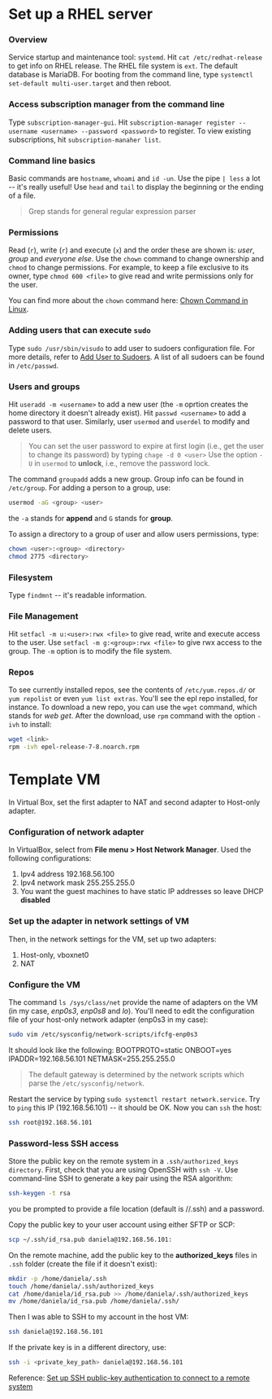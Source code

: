 # Set up a RHEL server

### Overview
Service startup and maintenance tool: `systemd`. Hit `cat /etc/redhat-release` to get info on RHEL release. The RHEL file system is `ext`. The default database is MariaDB. For booting from the command line, type `systemctl set-default multi-user.target` and then reboot. 

### Access subscription manager from the command line

Type `subscription-manager-gui`. Hit `subscription-manager register --username <username> --password <password>` to register. To view existing subscriptions, hit `subscription-manaher list`.

### Command line basics
Basic commands are `hostname`, `whoami` and `id -un`. Use the pipe `| less` a lot -- it's really useful! Use `head` and `tail` to display the beginning or the ending of a file.

> Grep stands for general regular expression parser

### Permissions 

Read (`r`), write (`r`) and execute (`x`) and the order these are shown is: _user_, _group_ and _everyone else_. Use the `chown` command to change ownership and `chmod` to change permissions. For example, to keep a file exclusive to its owner, type `chmod 600 <file>` to give read and write permissions only for the user.

You can find more about the `chown` command here: [Chown Command in Linux](https://linuxize.com/post/linux-chown-command/).

### Adding users that can execute `sudo`
Type `sudo /usr/sbin/visudo` to add user to sudoers configuration file. For more details, refer to [Add User to Sudoers](https://phoenixnap.com/kb/how-to-create-add-sudo-user-centos). A list of all sudoers can be found in `/etc/passwd`.

### Users and groups
Hit `useradd -m <username>` to add a new user (the `-m` oprtion creates the home directory it doesn't already exist). Hit `passwd <username>` to add a password to that user. Similarly, user `usermod` and `userdel` to modify and delete users.

> You can set the user password to expire at first login (i.e., get the user to change its password) by typing `chage -d 0 <user>`
> Use the option `-U` in `usermod` to **unlock**, i.e., remove the password lock.

The command `groupadd` adds a new group. Group info can be found in `/etc/group`. For adding a person to a group, use:
```sh
usermod -aG <group> <user>
```
the `-a` stands for **append** and `G` stands for **group**.

To assign a directory to a group of user and allow users permissions, type:
```sh
chown <user>:<group> <directory>
chmod 2775 <directory>
```

### Filesystem
Type `findmnt` -- it's readable information.

### File Management
Hit `setfacl -m u:<user>:rwx <file>` to give read, write and execute access to the user. Use `setfacl -m g:<group>:rwx <file>` to give rwx access to the group. The `-m` option is to modify the file system.

### Repos
To see currently installed repos, see the contents of `/etc/yum.repos.d/` or `yum repolist` or even `yum list extras`. You'll see the epl repo installed, for instance. To download a new repo, you can use the `wget` command, which stands for *web get*. After the download, use `rpm` command with the option `-ivh` to install:
```sh
wget <link>
rpm -ivh epel-release-7-8.noarch.rpm
```

# Template VM

In Virtual Box, set the first adapter to NAT and second adapter to Host-only adapter. 

### Configuration of network adapter

In VirtualBox, select from **File menu > Host Network Manager**. Used the following configurations:

1. Ipv4 address 192.168.56.100
2. Ipv4 network mask 255.255.255.0
3. You want the guest machines to have static IP addresses so leave DHCP **disabled**

### Set up the adapter in network settings of VM

Then, in the network settings for the VM, set up two adapters:
1. Host-only, vboxnet0
2. NAT

### Configure the VM

The command `ls /sys/class/net` provide the name of adapters on the VM (in my case, *enp0s3*, *enp0s8* and *lo*). You'll need to edit the configuration file of your host-only network adapter (enp0s3 in my case):
```sh
sudo vim /etc/sysconfig/network-scripts/ifcfg-enp0s3
```

It should look like the following:
BOOTPROTO=static
ONBOOT=yes
IPADDR=192.168.56.101
NETMASK=255.255.255.0

> The default gateway is determined by the network scripts which parse the `/etc/sysconfig/network`.

Restart the service by typing `sudo systemctl restart network.service`. Try to `ping` this IP (192.168.56.101) -- it should be OK. Now you can `ssh` the host:
```sh
ssh root@192.168.56.101
```

### Password-less SSH access
Store the public key on the remote system in a `.ssh/authorized_keys directory`. First, check that you are using OpenSSH with `ssh -V`. Use command-line SSH to generate a key pair using the RSA algorithm:
```sh
ssh-keygen -t rsa
```
you be prompted to provide a file location (default is /<home>/.ssh) and a password. 

Copy the public key to your user account using either SFTP or SCP:
```sh
scp ~/.ssh/id_rsa.pub daniela@192.168.56.101:
```

On the remote machine, add the public key to the **authorized_keys** files in `.ssh` folder (create the file if it doesn't exist):
```sh
mkdir -p /home/daniela/.ssh
touch /home/daniela/.ssh/authorized_keys
cat /home/daniela/id_rsa.pub >> /home/daniela/.ssh/authorized_keys
mv /home/daniela/id_rsa.pub /home/daniela/.ssh/
```

Then I was able to SSH to my account in the host VM:
```sh
ssh daniela@192.168.56.101
```
If the private key is in a different directory, use:
```sh
ssh -i <private_key_path> daniela@192.168.56.101
```

Reference: [Set up SSH public-key authentication to connect to a remote system](https://kb.iu.edu/d/aews)
